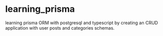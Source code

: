 # learning_prisma
learning prisma ORM with postgresql and typescript by creating an CRUD application with user posts and categories schemas.  
